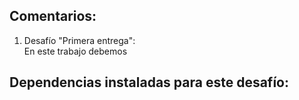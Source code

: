 ## Comentarios:

1. Desafío "Primera entrega": <br>
   En este trabajo debemos



## Dependencias instaladas para este desafío: